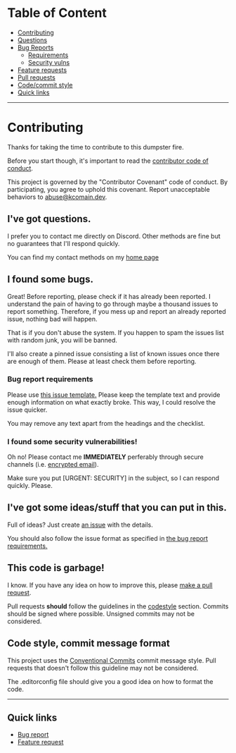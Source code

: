 # Table of Content
- [Contributing](#contributing)
- [Questions](#ive-got-questions)
- [Bug Reports](#i-found-some-bugs)
  - [Requirements](#bug-report-requirements)
  - [Security vulns](#i-found-some-security-vulnerabilities)
- [Feature requests](#ive-got-some-ideasstuff-that-you-can–put-in-this)
- [Pull requests](#this-code-is-garbage)
- [Code/commit style](#code-style-commit-message-format)
- [Quick links](#quick-links)

<hr>

# Contributing
Thanks for taking the time to contribute to this dumpster fire.

Before you start though, it's important to read the [contributor code of conduct](code_of_conduct.md).

This project is governed by the "Contributor Covenant" code of conduct. By participating, you agree to 
uphold this covenant. Report unacceptable behaviors to [abuse@kcomain.dev](mailto:abuse@kcomain.dev).

## I've got questions.
I prefer you to contact me directly on Discord. Other methods are fine but no guarantees that I'll
respond quickly.

You can find my contact methods on my [home page](https://kcomain.dev/)

## I found some bugs.
Great! Before reporting, please check if it has already been reported. I understand the pain of having 
to go through maybe a thousand issues to report something. Therefore, if you mess up and report an 
already reported issue, nothing bad will happen.

That is if you don't abuse the system. If you happen to spam the issues list with random junk, you will
be banned.

I'll also create a pinned issue consisting a list of known issues once there are enough of them.
Please at least check them before reporting.

### Bug report requirements
Please use [this issue template.](https://github.com/kcomain/dpextras/issues/new?assignees=kcomain&labels=bug&template=bug_report.md&title=)
Please keep the template text and provide enough information on what exactly broke. This way, I could
resolve the issue quicker.

You may remove any text apart from the headings and the checklist.

### I found some security vulnerabilities!
Oh no! Please contact me **IMMEDIATELY** perferably through secure channels 
(i.e. [encrypted email](https://kcomain.dev/contact.html)).

Make sure you put [URGENT: SECURITY] in the subject, so I can respond quickly. Please.

## I've got some ideas/stuff that you can put in this.
Full of ideas? Just create [an issue](https://github.com/kcomain/dpextras/issues/new?assignees=kcomain&labels=enhancement&template=feature_request.md&title=) with the details. 

You should also follow the issue format as specified in [the bug report requirements.](#bug-report-requirements)

## This code is garbage!
I know. If you have any idea on how to improve this, please [make a pull request](https://github.com/kcomain/dpextras/compare).

Pull requests **should** follow the guidelines in the [codestyle](#code-style-commit-message-format) section.
Commits should be signed where possible. Unsigned commits may not be considered.

## Code style, commit message format
This project uses the [Conventional Commits](https://www.conventionalcommits.org/en/v1.0.0/) commit 
message style. Pull requests that doesn't follow this guideline may not be considered. 

The .editorconfig file should give you a good idea on how to format the code.

<hr>

## Quick links
- [Bug report](https://github.com/kcomain/dpextras/issues/new?assignees=kcomain&labels=bug&template=bug_report.md&title=)
- [Feature request](https://github.com/kcomain/dpextras/issues/new?assignees=kcomain&labels=enhancement&template=feature_request.md&title=)
